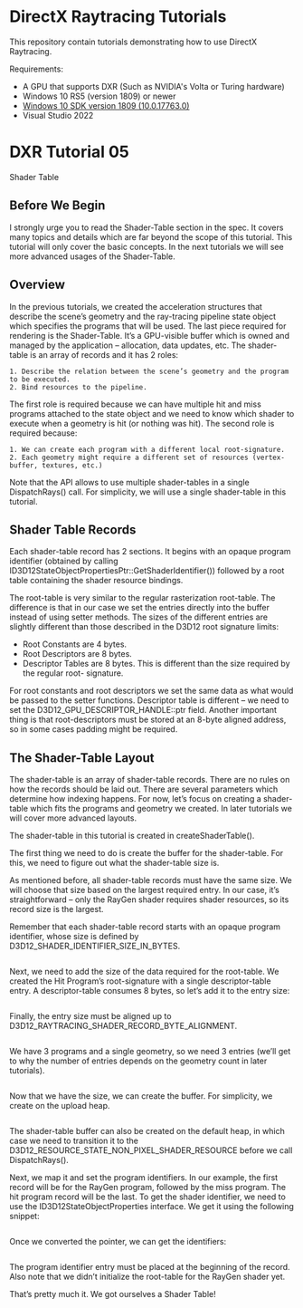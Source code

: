 DirectX Raytracing Tutorials
============
This repository contain tutorials demonstrating how to use DirectX Raytracing.

Requirements:
- A GPU that supports DXR (Such as NVIDIA's Volta or Turing hardware)
- Windows 10 RS5 (version 1809) or newer
- [Windows 10 SDK version 1809 (10.0.17763.0)](https://developer.microsoft.com/en-us/windows/downloads/sdk-archive)
- Visual Studio 2022

# DXR Tutorial 05
Shader Table

## Before We Begin
I strongly urge you to read the Shader-Table section in the spec. It covers many topics and details which
are far beyond the scope of this tutorial. This tutorial will only cover the basic concepts. In the next
tutorials we will see more advanced usages of the Shader-Table.

## Overview
In the previous tutorials, we created the acceleration structures that describe the scene’s geometry and
the ray-tracing pipeline state object which specifies the programs that will be used.
The last piece required for rendering is the Shader-Table. It’s a GPU-visible buffer which is owned and
managed by the application – allocation, data updates, etc. The shader-table is an array of records and it
has 2 roles:

    1. Describe the relation between the scene’s geometry and the program to be executed.
    2. Bind resources to the pipeline.
    
The first role is required because we can have multiple hit and miss programs attached to the state
object and we need to know which shader to execute when a geometry is hit (or nothing was hit).
The second role is required because:

    1. We can create each program with a different local root-signature.
    2. Each geometry might require a different set of resources (vertex-buffer, textures, etc.)
    
Note that the API allows to use multiple shader-tables in a single DispatchRays() call. For simplicity, we
will use a single shader-table in this tutorial.

## Shader Table Records
Each shader-table record has 2 sections. It begins with an opaque program identifier (obtained by calling
ID3D12StateObjectPropertiesPtr::GetShaderIdentifier()) followed by a root table containing the
shader resource bindings.

The root-table is very similar to the regular rasterization root-table. The difference is that in our case we
set the entries directly into the buffer instead of using setter methods. The sizes of the different entries
are slightly different than those described in the D3D12 root signature limits:
* Root Constants are 4 bytes.
* Root Descriptors are 8 bytes.
* Descriptor Tables are 8 bytes. This is different than the size required by the regular root-
signature.

For root constants and root descriptors we set the same data as what would be passed to the setter
functions. Descriptor table is different – we need to set the D3D12_GPU_DESCRIPTOR_HANDLE::ptr field.
Another important thing is that root-descriptors must be stored at an 8-byte aligned address, so in some
cases padding might be required.

## The Shader-Table Layout
The shader-table is an array of shader-table records. There are no rules on how the records should be
laid out. There are several parameters which determine how indexing happens. For now, let’s focus on
creating a shader-table which fits the programs and geometry we created. In later tutorials we will cover
more advanced layouts.

The shader-table in this tutorial is created in createShaderTable().

The first thing we need to do is create the buffer for the shader-table. For this, we need to figure out
what the shader-table size is.

As mentioned before, all shader-table records must have the same size. We will choose that size based
on the largest required entry. In our case, it’s straightforward – only the RayGen shader requires shader
resources, so its record size is the largest.

Remember that each shader-table record starts with an opaque program identifier, whose size is
defined by D3D12_SHADER_IDENTIFIER_SIZE_IN_BYTES.
```c++

```

Next, we need to add the size of the data required for the root-table. We created the Hit Program’s
root-signature with a single descriptor-table entry. A descriptor-table consumes 8 bytes, so let’s add it to
the entry size:
```c++

```

Finally, the entry size must be aligned up to D3D12_RAYTRACING_SHADER_RECORD_BYTE_ALIGNMENT.
```c++

```

We have 3 programs and a single geometry, so we need 3 entries (we’ll get to why the number of
entries depends on the geometry count in later tutorials).
```c++

```

Now that we have the size, we can create the buffer. For simplicity, we create on the upload heap.
```c++

```

The shader-table buffer can also be created on the default heap, in which case we need to transition it
to the D3D12_RESOURCE_STATE_NON_PIXEL_SHADER_RESOURCE before we call DispatchRays().

Next, we map it and set the program identifiers. In our example, the first record will be for the RayGen
program, followed by the miss program. The hit program record will be the last.
To get the shader identifier, we need to use the ID3D12StateObjectProperties interface. We get it
using the following snippet:
```c++

```

Once we converted the pointer, we can get the identifiers:
```c++

```

The program identifier entry must be placed at the beginning of the record. Also note that we didn’t
initialize the root-table for the RayGen shader yet.

That’s pretty much it. We got ourselves a Shader Table!
